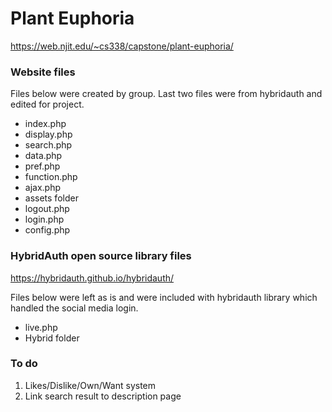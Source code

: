# Plant Euphoria
https://web.njit.edu/~cs338/capstone/plant-euphoria/
### Website files
Files below were created by group. Last two files were from hybridauth and edited for project.

* index.php
* display.php
* search.php
* data.php
* pref.php
* function.php
* ajax.php
* assets folder
* logout.php
* login.php
* config.php

### HybridAuth open source library files
https://hybridauth.github.io/hybridauth/

Files below were left as is and were included with hybridauth library which handled the social media login.

* live.php
* Hybrid folder

### To do

1. Likes/Dislike/Own/Want system
2. Link search result to description page
